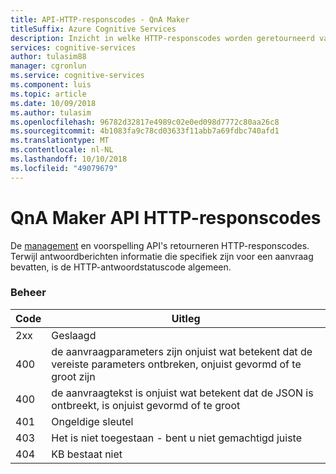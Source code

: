 ```yaml
---
title: API-HTTP-responscodes - QnA Maker
titleSuffix: Azure Cognitive Services
description: Inzicht in welke HTTP-responscodes worden geretourneerd van de QnA Maker-API 's
services: cognitive-services
author: tulasim88
manager: cgronlun
ms.service: cognitive-services
ms.component: luis
ms.topic: article
ms.date: 10/09/2018
ms.author: tulasim
ms.openlocfilehash: 96782d32817e4989c02e0ed098d7772c80aa26c8
ms.sourcegitcommit: 4b1083fa9c78cd03633f11abb7a69fdbc740afd1
ms.translationtype: MT
ms.contentlocale: nl-NL
ms.lasthandoff: 10/10/2018
ms.locfileid: "49079679"
---
```

# <a name="qna-maker-api-http-response-codes"></a>QnA Maker API HTTP-responscodes
De [management](https://westus.dev.cognitive.microsoft.com/docs/services/5a93fcf85b4ccd136866eb37/operations/5ac266295b4ccd1554da75ff) en voorspelling API's retourneren HTTP-responscodes. Terwijl antwoordberichten informatie die specifiek zijn voor een aanvraag bevatten, is de HTTP-antwoordstatuscode algemeen. 

### <a name="management"></a>Beheer

|Code|Uitleg|
|:--|--|
|2xx|Geslaagd|
|400|de aanvraagparameters zijn onjuist wat betekent dat de vereiste parameters ontbreken, onjuist gevormd of te groot zijn|
|400|de aanvraagtekst is onjuist wat betekent dat de JSON is ontbreekt, is onjuist gevormd of te groot|
|401|Ongeldige sleutel|
|403|Het is niet toegestaan - bent u niet gemachtigd juiste|
|404|KB bestaat niet|